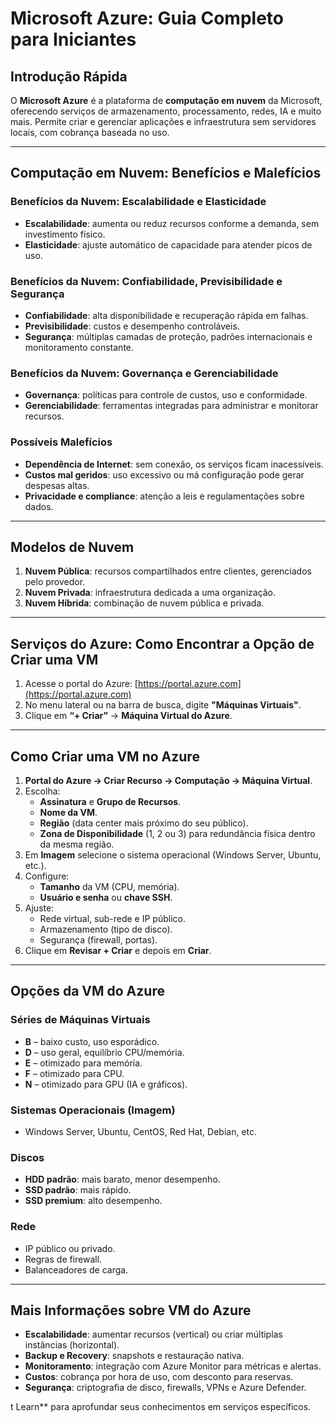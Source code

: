 # Microsoft Azure: Guia Completo para Iniciantes

## Introdução Rápida
O **Microsoft Azure** é a plataforma de **computação em nuvem** da Microsoft, oferecendo serviços de armazenamento, processamento, redes, IA e muito mais. Permite criar e gerenciar aplicações e infraestrutura sem servidores locais, com cobrança baseada no uso.

---

## Computação em Nuvem: Benefícios e Malefícios

### Benefícios da Nuvem: Escalabilidade e Elasticidade
- **Escalabilidade**: aumenta ou reduz recursos conforme a demanda, sem investimento físico.
- **Elasticidade**: ajuste automático de capacidade para atender picos de uso.

### Benefícios da Nuvem: Confiabilidade, Previsibilidade e Segurança
- **Confiabilidade**: alta disponibilidade e recuperação rápida em falhas.
- **Previsibilidade**: custos e desempenho controláveis.
- **Segurança**: múltiplas camadas de proteção, padrões internacionais e monitoramento constante.

### Benefícios da Nuvem: Governança e Gerenciabilidade
- **Governança**: políticas para controle de custos, uso e conformidade.
- **Gerenciabilidade**: ferramentas integradas para administrar e monitorar recursos.

### Possíveis Malefícios
- **Dependência de Internet**: sem conexão, os serviços ficam inacessíveis.
- **Custos mal geridos**: uso excessivo ou má configuração pode gerar despesas altas.
- **Privacidade e compliance**: atenção a leis e regulamentações sobre dados.

---

## Modelos de Nuvem
1. **Nuvem Pública**: recursos compartilhados entre clientes, gerenciados pelo provedor.
2. **Nuvem Privada**: infraestrutura dedicada a uma organização.
3. **Nuvem Híbrida**: combinação de nuvem pública e privada.

---

## Serviços do Azure: Como Encontrar a Opção de Criar uma VM
1. Acesse o portal do Azure: [https://portal.azure.com](https://portal.azure.com)
2. No menu lateral ou na barra de busca, digite **"Máquinas Virtuais"**.
3. Clique em **“+ Criar”** → **Máquina Virtual do Azure**.

---

## Como Criar uma VM no Azure
1. **Portal do Azure → Criar Recurso → Computação → Máquina Virtual**.
2. Escolha:
   - **Assinatura** e **Grupo de Recursos**.
   - **Nome da VM**.
   - **Região** (data center mais próximo do seu público).
   - **Zona de Disponibilidade** (1, 2 ou 3) para redundância física dentro da mesma região.
3. Em **Imagem** selecione o sistema operacional (Windows Server, Ubuntu, etc.).
4. Configure:
   - **Tamanho** da VM (CPU, memória).
   - **Usuário e senha** ou **chave SSH**.
5. Ajuste:
   - Rede virtual, sub-rede e IP público.
   - Armazenamento (tipo de disco).
   - Segurança (firewall, portas).
6. Clique em **Revisar + Criar** e depois em **Criar**.

---

## Opções da VM do Azure

### Séries de Máquinas Virtuais
- **B** – baixo custo, uso esporádico.
- **D** – uso geral, equilíbrio CPU/memória.
- **E** – otimizado para memória.
- **F** – otimizado para CPU.
- **N** – otimizado para GPU (IA e gráficos).

### Sistemas Operacionais (Imagem)
- Windows Server, Ubuntu, CentOS, Red Hat, Debian, etc.

### Discos
- **HDD padrão**: mais barato, menor desempenho.
- **SSD padrão**: mais rápido.
- **SSD premium**: alto desempenho.

### Rede
- IP público ou privado.
- Regras de firewall.
- Balanceadores de carga.

---

## Mais Informações sobre VM do Azure
- **Escalabilidade**: aumentar recursos (vertical) ou criar múltiplas instâncias (horizontal).
- **Backup e Recovery**: snapshots e restauração nativa.
- **Monitoramento**: integração com Azure Monitor para métricas e alertas.
- **Custos**: cobrança por hora de uso, com desconto para reservas.
- **Segurança**: criptografia de disco, firewalls, VPNs e Azure Defender.

t Learn** para aprofundar seus conhecimentos em serviços específicos.

